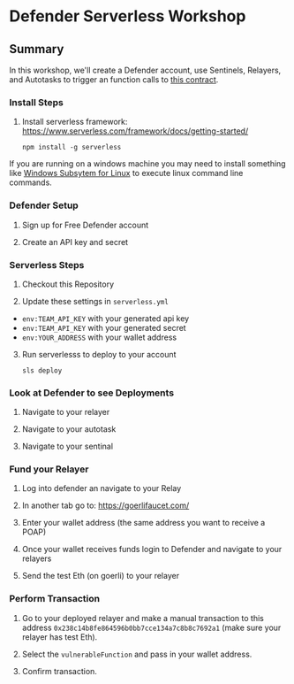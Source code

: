 # Defender Serverless Workshop


## Summary

In this workshop, we'll create a Defender account, use Sentinels, Relayers, and Autotasks to trigger an function calls to [this contract](https://goerli.etherscan.io/address/0x238c14b8fe864596b0bb7cce134a7c8b8c7692a1).  

### Install Steps

1. Install serverless framework: https://www.serverless.com/framework/docs/getting-started/

    `npm install -g serverless`
    
If you are running on a windows machine you may need to install something like [Windows Subsytem for Linux](https://learn.microsoft.com/en-us/windows/wsl/install) to execute linux command line commands.

### Defender Setup

1. Sign up for Free Defender account

2. Create an API key and secret

### Serverless Steps

1. Checkout this Repository

2. Update these settings in `serverless.yml`
- `env:TEAM_API_KEY` with your generated api key
- `env:TEAM_API_KEY` with your generated secret
- `env:YOUR_ADDRESS` with your wallet address

3. Run serverlesss to deploy to your account

     `sls deploy`


### Look at Defender to see Deployments
1. Navigate to your relayer

2. Navigate to your autotask

3. Navigate to your sentinal
### Fund your Relayer

1. Log into defender an navigate to your Relay

2. In another tab go to: https://goerlifaucet.com/

3. Enter your wallet address (the same address you want to receive a POAP)

4. Once your wallet receives funds login to Defender and navigate to your relayers

5. Send the test Eth (on goerli) to your relayer

### Perform Transaction

1. Go to your deployed relayer and make a manual transaction to this address `0x238c14b8fe864596b0bb7cce134a7c8b8c7692a1` (make sure your relayer has test Eth).

2. Select the `vulnerableFunction` and pass in your wallet address.

3. Confirm transaction.

